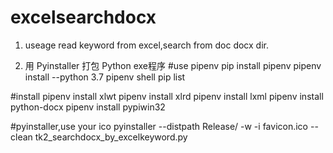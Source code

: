 # excelsearchdocx
1. useage
read keyword from excel,search from doc docx dir.

2. 用 Pyinstaller 打包 Python exe程序
#use pipenv
pip install pipenv
pipenv install --python 3.7
pipenv shell
pip list


#install
pipenv install xlwt
pipenv install xlrd
pipenv install lxml
pipenv install python-docx
pipenv install pypiwin32

#pyinstaller,use your ico
pyinstaller --distpath Release/ -w -i favicon.ico --clean tk2_searchdocx_by_excelkeyword.py
